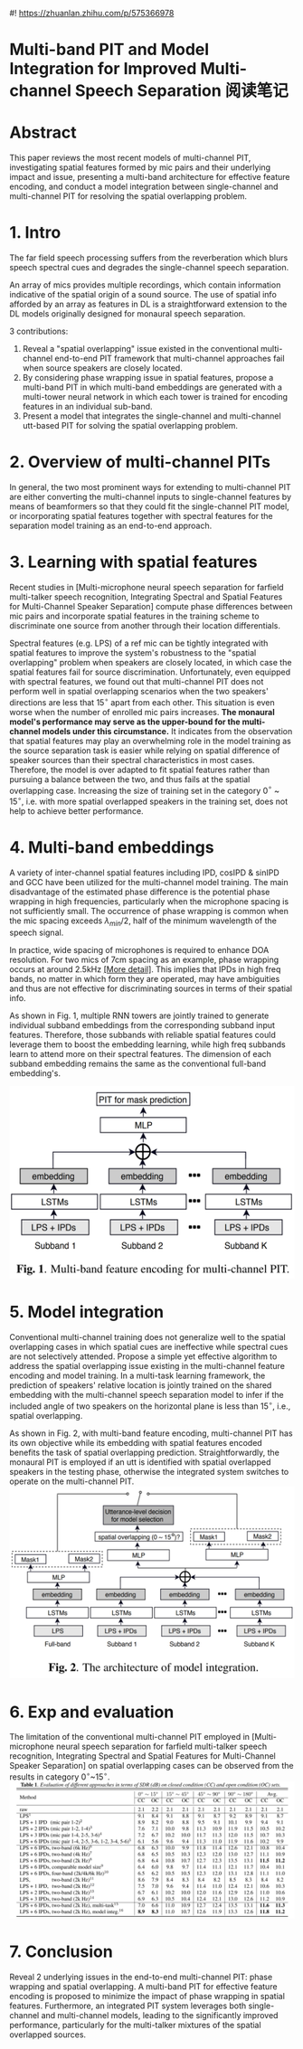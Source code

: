#! https://zhuanlan.zhihu.com/p/575366978
# Multi-band PIT and Model Integration for Improved Multi-channel Speech Separation 阅读笔记

# Abstract
This paper reviews the most recent models of multi-channel PIT, investigating spatial features formed by mic pairs and their underlying impact and issue, presenting a multi-band architecture for effective feature encoding, and conduct a model integration between single-channel and multi-channel PIT for resolving the spatial overlapping problem.

# 1. Intro
The far field speech processing suffers from the reverberation which blurs speech spectral cues and degrades the single-channel speech separation. 

An array of mics provides multiple recordings, which contain information indicative of the spatial origin of a sound source. The use of spatial info afforded by an array as features in DL is a straightforward extension to the DL models originally designed for monaural speech separation.

3 contributions:
1. Reveal a "spatial overlapping" issue existed in the conventional multi-channel end-to-end PIT framework that multi-channel approaches fail when source speakers are closely located.
2. By considering phase wrapping issue in spatial features, propose a multi-band PIT in which multi-band embeddings are generated with a multi-tower neural network in which each tower is trained for encoding features in an individual sub-band.
3. Present a model that integrates the single-channel and multi-channel utt-based PIT for solving the spatial overlapping problem.

# 2. Overview of multi-channel PITs
In general, the two most prominent ways for extending to multi-channel PIT are either converting the multi-channel inputs to single-channel features by means of beamformers so that they could fit the single-channel PIT model, or incorporating spatial features together with spectral features for the separation model training as an end-to-end approach.

# 3. Learning with spatial features
Recent studies in [Multi-microphone neural speech separation for farfield multi-talker speech recognition, Integrating Spectral and Spatial Features for Multi-Channel Speaker Separation] compute phase differences between mic pairs and incorporate spatial features in the training scheme to discriminate one source from another through their location differentials.

Spectral features (e.g. LPS) of a ref mic can be tightly integrated with spatial features to improve the system's robustness to the "spatial overlapping" problem when speakers are closely located, in which case the spatial features fail for source discrimination. Unfortunately, even equipped with spectral features, we found out that multi-channel PIT does not perform well in spatial overlapping scenarios when the two speakers' directions are less that 15$^{\circ}$ apart from each other. This situation is even worse when the number of enrolled mic pairs increases. **The monaural model's performance may serve as the upper-bound for the multi-channel models under this circumstance.** It indicates from the observation that spatial features may play an overwhelming role in the model training as the source separation task is easier while relying on spatial difference of speaker sources than their spectral characteristics in most cases. Therefore, the model is over adapted to fit spatial features rather than pursuing a balance between the two, and thus fails at the spatial overlapping case. Increasing the size of training set in the category 0$^{\circ}$ ~ 15$^{\circ}$, i.e. with more spatial overlapped speakers in the training set, does not help to achieve better performance.

# 4. Multi-band embeddings
A variety of inter-channel spatial features including IPD, cosIPD & sinIPD and GCC have been utilized for the multi-channel model training. The main disadvantage of the estimated phase difference is the potential phase wrapping in high frequencies, particularly when the microphone spacing is not sufficiently small. The occurrence of phase wrapping is common when the mic spacing exceeds $\lambda_{min}/2$, half of the minimum wavelength of the speech signal.

In practice, wide spacing of microphones is required to enhance DOA resolution. For two mics of 7cm spacing as an example, phase wrapping occurs at around 2.5kHz [[More detail]](https://zhuanlan.zhihu.com/p/52723066). This implies that IPDs in high freq bands, no matter in which form they are operated, may have ambiguities and thus are not effective for discriminating sources in terms of their spatial info.

As shown in Fig. 1, multiple RNN towers are jointly trained to generate individual subband embeddings from the corresponding subband input features. Therefore, those subbands with reliable spatial features could leverage them to boost the embedding learning, while high freq subbands learn to attend more on their spectral features. The dimension of each subband embedding remains the same as the conventional full-band embedding's.

![](https://raw.githubusercontent.com/FYJNEVERFOLLOWS/Picture-Bed/main/202209/20221019215007.png)

# 5. Model integration
Conventional multi-channel training does not generalize well to the spatial overlapping cases in which spatial cues are ineffective while spectral cues are not selectively attended. Propose a simple yet effective algorithm to address the spatial overlapping issue existing in the multi-channel feature encoding and model training. In a multi-task learning framework, the prediction of speakers' relative location is jointly trained on the shared embedding with the multi-channel speech separation model to infer if the included angle of two speakers on the horizontal plane is less than 15$^{\circ}$, i.e., spatial overlapping.

As shown in Fig. 2, with multi-band feature encoding, multi-channel PIT has its own objective while its embedding with spatial features encoded benefits the task of spatial overlapping prediction. Straightforwardly, the monaural PIT is employed if an utt is identified with spatial overlapped speakers in the testing phase, otherwise the integrated system switches to operate on the multi-channel PIT.
![](https://raw.githubusercontent.com/FYJNEVERFOLLOWS/Picture-Bed/main/202210/20221019220523.png)

# 6. Exp and evaluation
The limitation of the conventional multi-channel PIT employed in [Multi-microphone neural speech separation for farfield multi-talker speech recognition, Integrating Spectral and Spatial Features for Multi-Channel Speaker Separation] on spatial overlapping cases can be observed from the results in category 0$^{\circ}$~15$^{\circ}$.
![](https://raw.githubusercontent.com/FYJNEVERFOLLOWS/Picture-Bed/main/202210/20221019223806.png)

# 7. Conclusion
Reveal 2 underlying issues in the end-to-end multi-channel PIT: phase wrapping and spatial overlapping. A multi-band PIT for effective feature encoding is proposed to minimize the impact of phase wrapping in spatial features. Furthermore, an integrated PIT system leverages both single-channel and multi-channel models, leading to the significantly improved performance, particularly for the multi-talker mixtures of the spatial overlapped sources.